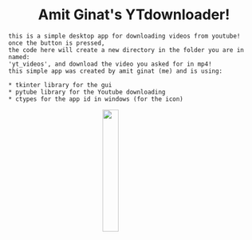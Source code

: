 <h1 style="text-align:center"> Amit Ginat's YTdownloader!</h1>




    this is a simple desktop app for downloading videos from youtube!
    once the button is pressed,
    the code here will create a new directory in the folder you are in named:
    'yt_videos', and download the video you asked for in mp4!
    this simple app was created by amit ginat (me) and is using:
    
    * tkinter library for the gui
    * pytube library for the Youtube downloading
    * ctypes for the app id in windows (for the icon)



<img src="./resources/icon.ico" style="display: block; margin-left: auto; margin-right: auto; width: 25%;">